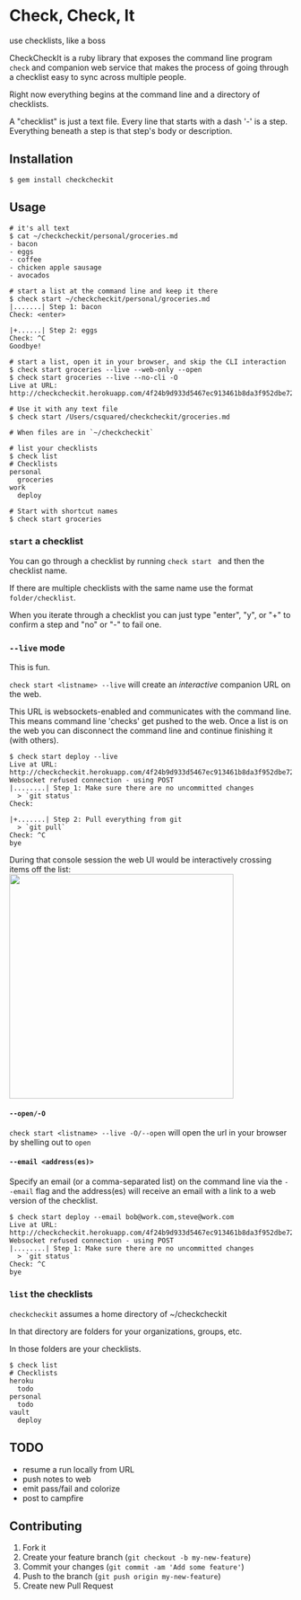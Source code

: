 # Check, Check, It

use checklists, like a boss

CheckCheckIt is a ruby library that exposes the command line program `check` and companion web service that makes the process of going through a checklist easy to sync across multiple people.

Right now everything begins at the command line and a directory of checklists.

A "checklist" is just a text file.
Every line that starts with a dash '-' is a step.
Everything beneath a step is that step's body or description.

## Installation

    $ gem install checkcheckit

## Usage

    # it's all text
    $ cat ~/checkcheckit/personal/groceries.md
    - bacon
    - eggs
    - coffee
    - chicken apple sausage
    - avocados

    # start a list at the command line and keep it there
    $ check start ~/checkcheckit/personal/groceries.md
    |.......| Step 1: bacon
    Check: <enter>

    |+......| Step 2: eggs
    Check: ^C
    Goodbye!

    # start a list, open it in your browser, and skip the CLI interaction
    $ check start groceries --live --web-only --open
    $ check start groceries --live --no-cli -O
    Live at URL: http://checkcheckit.herokuapp.com/4f24b9d933d5467ec913461b8da3f952dbe724cb

    # Use it with any text file
    $ check start /Users/csquared/checkcheckit/groceries.md

    # When files are in `~/checkcheckit`

    # list your checklists
    $ check list
    # Checklists
    personal
      groceries
    work
      deploy

    # Start with shortcut names
    $ check start groceries

### `start` a checklist

You can go through a checklist by running `check start ` and then the checklist name.

If there are multiple checklists with the same name use the format `folder/checklist`.

When you iterate through a checklist you can just type "enter", "y", or "+" to confirm a step and "no" or "-" to
fail one.

### `--live` mode

This is fun.

`check start <listname> --live` will create an _interactive_ companion URL on the web.

This URL is websockets-enabled and communicates with the command line.
This means command line 'checks' get pushed to the web.  Once a list is on the web you can
disconnect the command line and continue finishing it (with others).

    $ check start deploy --live
    Live at URL: http://checkcheckit.herokuapp.com/4f24b9d933d5467ec913461b8da3f952dbe724cb
    Websocket refused connection - using POST
    |........| Step 1: Make sure there are no uncommitted changes
      > `git status`
    Check:

    |+.......| Step 2: Pull everything from git
      > `git pull`
    Check: ^C
    bye

During that console session the web UI would be interactively crossing items off the list:
<img height="400px" src="http://f.cl.ly/items/1h3V0L1a1p1a062I2X3f/Screen%20Shot%202012-12-16%20at%209.37.56%20PM.png" />

#### `--open/-O`

`check start <listname> --live -O/--open` will open the url in your browser by shelling out to `open`

#### `--email <address(es)>`
Specify an email (or a comma-separated list) on the command line via the `--email` flag and
the address(es) will receive an email with a link to a web version of the checklist.


    $ check start deploy --email bob@work.com,steve@work.com
    Live at URL: http://checkcheckit.herokuapp.com/4f24b9d933d5467ec913461b8da3f952dbe724cb
    Websocket refused connection - using POST
    |........| Step 1: Make sure there are no uncommitted changes
      > `git status`
    Check: ^C
    bye

### `list` the checklists

`checkcheckit` assumes a home directory of ~/checkcheckit

In that directory are folders for your organizations, groups, etc.

In those folders are your checklists.

    $ check list
    # Checklists
    heroku
      todo
    personal
      todo
    vault
      deploy


## TODO

- resume a run locally from URL
- push notes to web
- emit pass/fail and colorize
- post to campfire

## Contributing

1. Fork it
2. Create your feature branch (`git checkout -b my-new-feature`)
3. Commit your changes (`git commit -am 'Add some feature'`)
4. Push to the branch (`git push origin my-new-feature`)
5. Create new Pull Request
